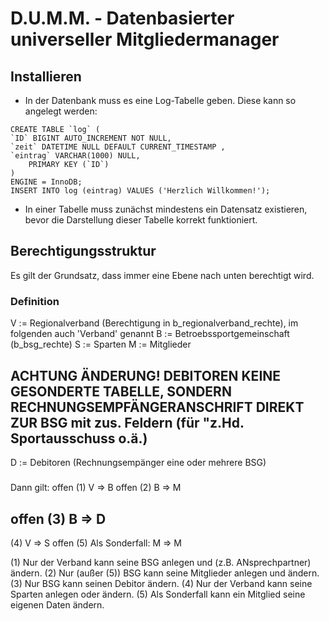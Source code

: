 # D.U.M.M. - Datenbasierter universeller Mitgliedermanager
## Installieren
- In der Datenbank muss es eine Log-Tabelle geben. Diese kann so angelegt werden:
```
CREATE TABLE `log` ( 
`ID` BIGINT AUTO_INCREMENT NOT NULL,
`zeit` DATETIME NULL DEFAULT CURRENT_TIMESTAMP ,
`eintrag` VARCHAR(1000) NULL,
    PRIMARY KEY (`ID`)
)
ENGINE = InnoDB;
INSERT INTO log (eintrag) VALUES ('Herzlich Willkommen!');
```
  
  - In einer Tabelle muss zunächst mindestens ein Datensatz existieren, bevor die Darstellung dieser Tabelle korrekt funktioniert.

## Berechtigungsstruktur
Es gilt der Grundsatz, dass immer eine Ebene nach unten berechtigt wird.

### Definition
V := Regionalverband (Berechtigung in b_regionalverband_rechte), im folgenden auch 'Verband' genannt
B := Betroebssportgemeinschaft (b_bsg_rechte)
S := Sparten
M := Mitglieder

## ACHTUNG ÄNDERUNG! DEBITOREN KEINE GESONDERTE TABELLE, SONDERN RECHNUNGSEMPFÄNGERANSCHRIFT DIREKT ZUR BSG mit zus. Feldern (für "z.Hd. Sportausschuss o.ä.)
D := Debitoren (Rechnungsempänger eine oder mehrere BSG)
#####

Dann gilt:
offen (1) V => B
offen (2)      B => M
## offen (3)      B => D
(4) V => S
offen (5) Als Sonderfall: M => M

(1) Nur der Verband kann seine BSG anlegen und (z.B. ANsprechpartner) ändern.
(2) Nur (außer (5)) BSG kann seine Mitglieder anlegen und ändern.
(3) Nur BSG kann seinen Debitor ändern.
(4) Nur der Verband kann seine Sparten anlegen oder ändern.
(5) Als Sonderfall kann ein Mitglied seine eigenen Daten ändern.